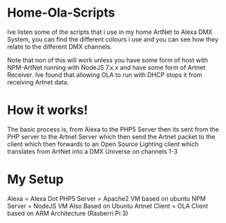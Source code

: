 # Home-Ola-Scripts
Ive listen some of the scripts that i use in my home ArtNet to Alexa DMX System, you can find the different colours i use and you can see how they relate to the different DMX channels.

Note that non of this will work unless you have some form of host with NPM-ArtNet running with NodeJS 7.x.x and have some form of Artnet Receiver. Ive found that allowing OLA to run with DHCP stops it from receiving Artnet data.

# How it works!
The basic process is, from Alexa to the PHP5 Server then its sent from the PHP server to the Artnet Server which then send the Artnet packet to the client which then forwards to an Open Source Lighting client which translates from ArtNet into a DMX Universe on channels 1-3

# My Setup
Alexa = Alexa Dot
PHP5 Server = Apache2 VM based on ubuntu
NPM Server = NodeJS VM Also Based on Ubuntu
Artnet Client = OLA Client based on ARM Architecture (Rasberri Pi 3)
